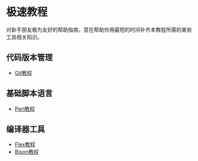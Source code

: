 极速教程
==========


对新手朋友极为友好的帮助指南，意在帮助你用最短的时间补齐本教程所需的某些工具相关知识。


## 代码版本管理
- [Git教程](/极速教程/git.md)

## 基础脚本语言
- [Perl教程](/极速教程/perl.md)

## 编译器工具
- [Flex教程](/极速教程/flex.md)
- [Bison教程](/极速教程/bison.md)